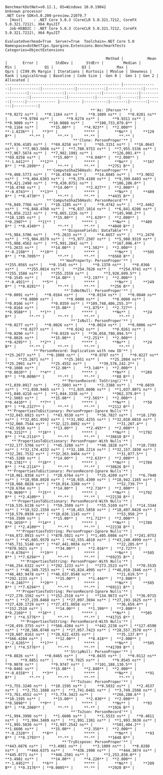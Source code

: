 
    BenchmarkDotNet=v0.12.1, OS=Windows 10.0.19042
    Unknown processor
    .NET Core SDK=5.0.200-preview.21079.7
      [Host]     : .NET Core 5.0.3 (CoreCLR 5.0.321.7212, CoreFX 5.0.321.7212), X64 RyuJIT
      Job-HSBDIC : .NET Core 5.0.3 (CoreCLR 5.0.321.7212, CoreFX 5.0.321.7212), X64 RyuJIT

    EvaluateOverhead=True  Server=True  Toolchain=.NET Core 5.0  
    Namespace=dotNetTips.Spargine.Extensions.BenchmarkTests  Categories=ObjectExtensions  

                                                  Method |           Mean |       Error |        StdDev |      StdErr |         Median |            Min |             Q1 |             Q3 |            Max |              Op/s | CI99.9% Margin | Iterations | Kurtosis | MValue | Skewness | Rank | LogicalGroup | Baseline | Code Size |  Gen 0 |  Gen 1 | Gen 2 | Allocated |
    ---------------------------------------------------- |---------------:|------------:|--------------:|------------:|---------------:|---------------:|---------------:|---------------:|---------------:|------------------:|---------------:|-----------:|---------:|-------:|---------:|-----:|------------- |--------- |----------:|-------:|-------:|------:|----------:|
                                           **'As: IPerson'** |      **9.9272 ns** |   **0.1164 ns** |     **0.1089 ns** |   **0.0281 ns** |      **9.9704 ns** |      **9.6274 ns** |      **9.9311 ns** |      **9.9809 ns** |     **10.0088 ns** |     **100,733,079.8** |      **0.1164 ns** |      **15.00** |    **4.923** |  **2.000** |  **-1.8236** |    **3** |            ***** |       **No** |     **129 B** |      **-** |      **-** |     **-** |         **-** |
                                   **'Clone: PersonProper'** |  **7,936.4185 ns** |  **69.8258 ns** |    **65.3151 ns** |  **16.8643 ns** |  **7,963.5666 ns** |  **7,780.9753 ns** |  **7,955.5336 ns** |  **7,967.5674 ns** |  **7,982.1991 ns** |         **126,001.4** |     **69.8258 ns** |      **15.00** |    **4.048** |  **2.000** |  **-1.6412** |   **12** |            ***** |       **No** |     **167 B** | **0.2899** |      **-** |     **-** |    **2751 B** |
                       **'ComputeSha256Hash: PersonProper'** |  **9,408.5773 ns** |  **16.4748 ns** |    **14.6045 ns** |   **3.9032 ns** |  **9,404.6303 ns** |  **9,379.4189 ns** |  **9,399.6403 ns** |  **9,421.2498 ns** |  **9,430.0751 ns** |         **106,286.0** |     **16.4748 ns** |      **14.00** |    **2.027** |  **2.000** |  **-0.0743** |   **13** |            ***** |       **No** |     **409 B** | **0.4730** |      **-** |     **-** |    **4435 B** |
                       **'ComputeSha256Hash: PersonRecord'** |  **6,849.7766 ns** |  **10.1285 ns** |     **9.4742 ns** |   **2.4462 ns** |  **6,848.4760 ns** |  **6,837.1014 ns** |  **6,841.6206 ns** |  **6,856.2122 ns** |  **6,865.1226 ns** |         **145,990.2** |     **10.1285 ns** |      **15.00** |    **1.629** |  **2.000** |   **0.2907** |   **11** |            ***** |       **No** |     **409 B** | **0.4349** |      **-** |     **-** |    **4040 B** |
                              **'DisposeFields: DataTable'** |  **5,984.5706 ns** |   **5.2633 ns** |     **4.6657 ns** |   **1.2470 ns** |  **5,984.8579 ns** |  **5,977.2507 ns** |  **5,980.9319 ns** |  **5,988.4562 ns** |  **5,991.2842 ns** |         **167,096.4** |      **5.2633 ns** |      **14.00** |    **1.502** |  **2.000** |  **-0.2198** |   **10** |            ***** |       **No** |     **505 B** | **0.7095** |      **-** |     **-** |    **6560 B** |
                             **'HasProperty: PersonProper'** |    **255.0565 ns** |   **0.1545 ns** |     **0.1370 ns** |   **0.0366 ns** |    **255.0814 ns** |    **254.7626 ns** |    **254.9741 ns** |    **255.1588 ns** |    **255.2559 ns** |       **3,920,699.5** |      **0.1545 ns** |      **14.00** |    **2.197** |  **2.000** |  **-0.4921** |    **5** |            ***** |       **No** |     **249 B** | **0.0281** |      **-** |     **-** |     **256 B** |
                               **'IsNotNull: PersonProper'** |      **0.0091 ns** |   **0.0164 ns** |     **0.0154 ns** |   **0.0040 ns** |      **0.0000 ns** |      **0.0000 ns** |      **0.0000 ns** |      **0.0166 ns** |      **0.0359 ns** | **109,748,406,255.3** |      **0.0164 ns** |      **15.00** |    **1.875** |  **2.727** |   **0.9588** |    **1** |            ***** |       **No** |      **24 B** |      **-** |      **-** |     **-** |         **-** |
                                  **'IsNull: PersonProper'** |      **0.0277 ns** |   **0.0026 ns** |     **0.0024 ns** |   **0.0006 ns** |      **0.0277 ns** |      **0.0242 ns** |      **0.0261 ns** |      **0.0290 ns** |      **0.0329 ns** |  **36,058,790,094.5** |      **0.0026 ns** |      **15.00** |    **2.251** |  **2.000** |   **0.4295** |    **2** |            ***** |       **No** |      **24 B** |      **-** |      **-** |     **-** |         **-** |
                 **'PersonRecord: Duplication with new ID'** |     **25.2677 ns** |   **0.1008 ns** |     **0.0787 ns** |   **0.0227 ns** |     **25.2671 ns** |     **25.1651 ns** |     **25.2084 ns** |     **25.2991 ns** |     **25.4552 ns** |      **39,576,242.2** |      **0.1008 ns** |      **12.00** |    **3.146** |  **2.000** |   **0.8020** |    **4** |            ***** |       **No** |     **289 B** | **0.0096** |      **-** |     **-** |      **88 B** |
                              **'PersonRecord: ToString()'** |  **1,039.0917 ns** |   **2.5003 ns** |     **2.3388 ns** |   **0.6039 ns** |  **1,038.9465 ns** |  **1,035.8606 ns** |  **1,037.8071 ns** |  **1,040.4210 ns** |  **1,044.3338 ns** |         **962,379.0** |      **2.5003 ns** |      **15.00** |    **2.565** |  **2.000** |   **0.4410** |    **7** |            ***** |       **No** |      **50 B** | **0.2327** |      **-** |     **-** |    **2112 B** |
     **'PropertiesToDictionary: PersonProper-Ignore Nulls'** | **32,043.6923 ns** |  **43.9530 ns** |    **36.7027 ns** |  **10.1795 ns** | **32,051.9592 ns** | **31,992.4255 ns** | **32,010.6018 ns** | **32,060.7544 ns** | **32,123.8892 ns** |          **31,207.4** |     **43.9530 ns** |      **13.00** |    **2.493** |  **2.000** |   **0.3152** |   **18** |            ***** |       **No** |    **1792 B** | **4.2114** |      **-** |     **-** |   **38610 B** |
       **'PropertiesToDictionary: PersonProper-With Nulls'** | **32,177.5766 ns** |  **45.3288 ns** |    **40.1828 ns** |  **10.7393 ns** | **32,174.4232 ns** | **32,108.2214 ns** | **32,157.1030 ns** | **32,201.7532 ns** | **32,263.9404 ns** |          **31,077.5** |     **45.3288 ns** |      **14.00** |    **2.633** |  **2.000** |   **0.1781** |   **18** |            ***** |       **No** |    **1789 B** | **4.2114** |      **-** |     **-** |   **38626 B** |
     **'PropertiesToDictionary: PersonRecord-Ignore Nulls'** | **18,961.0358 ns** |  **28.6764 ns** |    **25.4209 ns** |   **6.7940 ns** | **18,958.8928 ns** | **18,935.4309 ns** | **18,942.1165 ns** | **18,968.8828 ns** | **19,014.3280 ns** |          **52,739.7** |     **28.6764 ns** |      **14.00** |    **2.716** |  **2.000** |   **0.9699** |   **15** |            ***** |       **No** |    **1792 B** | **2.4109** |      **-** |     **-** |   **22138 B** |
       **'PropertiesToDictionary: PersonRecord-With Nulls'** | **18,535.6138 ns** |  **59.3509 ns** |    **55.5169 ns** |  **14.3344 ns** | **18,522.1558 ns** | **18,453.5858 ns** | **18,497.0428 ns** | **18,579.0939 ns** | **18,636.1145 ns** |          **53,950.2** |     **59.3509 ns** |      **15.00** |    **1.712** |  **2.000** |   **0.1659** |   **14** |            ***** |       **No** |    **1789 B** | **2.4109** |      **-** |     **-** |   **22138 B** |
         **'PropertiesToString: PersonProper-Ignore Nulls'** | **44,872.0915 ns** | **870.5021 ns** | **1,405.6986 ns** | **241.0753 ns** | **45,605.9570 ns** | **42,555.4810 ns** | **43,240.4999 ns** | **45,731.5140 ns** | **47,441.0034 ns** |          **22,285.6** |    **870.5021 ns** |      **34.00** |    **2.016** |  **2.727** |  **-0.6784** |   **19** |            ***** |       **No** |     **505 B** | **7.6294** |      **-** |     **-** |   **69235 B** |
           **'PropertiesToString: PersonProper-With Nulls'** | **46,254.6322 ns** | **292.1233 ns** |   **273.2523 ns** |  **70.5535 ns** | **46,349.7253 ns** | **45,824.4995 ns** | **46,018.1946 ns** | **46,483.9478 ns** | **46,637.8540 ns** |          **21,619.5** |    **292.1233 ns** |      **15.00** |    **1.444** |  **2.000** |  **-0.2487** |   **20** |            ***** |       **No** |     **505 B** | **7.6294** |      **-** |     **-** |   **69111 B** |
         **'PropertiesToString: PersonRecord-Ignore Nulls'** | **27,278.1562 ns** | **152.2518 ns** |   **134.9673 ns** |  **36.0715 ns** | **27,239.8468 ns** | **27,097.3694 ns** | **27,193.1625 ns** | **27,420.1729 ns** | **27,471.8658 ns** |          **36,659.4** |    **152.2518 ns** |      **14.00** |    **1.399** |  **2.000** |   **0.2169** |   **16** |            ***** |       **No** |     **505 B** | **4.5776** |      **-** |     **-** |   **41715 B** |
           **'PropertiesToString: PersonRecord-With Nulls'** | **28,459.3755 ns** | **566.4204 ns** |   **442.2238 ns** | **127.6590 ns** | **28,586.0748 ns** | **27,057.7423 ns** | **28,557.3578 ns** | **28,607.8163 ns** | **28,622.4335 ns** |          **35,137.8** |    **566.4204 ns** |      **12.00** |    **8.418** |  **2.000** |  **-2.6285** |   **17** |            ***** |       **No** |     **505 B** | **4.5776** |      **-** |     **-** |   **41709 B** |
                               **'StripNull: PersonProper'** |      **9.8826 ns** |   **0.0465 ns** |     **0.0435 ns** |   **0.0112 ns** |      **9.8851 ns** |      **9.7925 ns** |      **9.8545 ns** |      **9.9078 ns** |      **9.9747 ns** |     **101,188,130.5** |      **0.0465 ns** |      **15.00** |    **2.848** |  **2.000** |  **-0.0158** |    **3** |            ***** |       **No** |      **91 B** |      **-** |      **-** |     **-** |         **-** |
                                  **'ToJson: PersonProper'** |  **3,755.3240 ns** |  **10.1595 ns** |     **9.5032 ns** |   **2.4537 ns** |  **3,751.1688 ns** |  **3,741.6481 ns** |  **3,749.2508 ns** |  **3,761.4552 ns** |  **3,774.3423 ns** |         **266,288.6** |     **10.1595 ns** |      **15.00** |    **2.030** |  **2.000** |   **0.5098** |    **9** |            ***** |       **No** |      **93 B** | **0.2060** |      **-** |     **-** |    **1926 B** |
                                  **'ToJson: PersonRecord'** |  **1,994.3990 ns** |   **1.6606 ns** |     **1.5533 ns** |   **0.4011 ns** |  **1,994.3489 ns** |  **1,991.1301 ns** |  **1,993.3630 ns** |  **1,995.5030 ns** |  **1,997.2542 ns** |         **501,404.2** |      **1.6606 ns** |      **15.00** |    **2.356** |  **2.000** |  **-0.2320** |    **8** |            ***** |       **No** |      **93 B** | **0.1793** |      **-** |     **-** |    **1648 B** |
                              **'TryDispose: PersonProper'** |    **443.6876 ns** |   **3.4981 ns** |     **3.1009 ns** |   **0.8288 ns** |    **444.6375 ns** |    **436.1908 ns** |    **444.3874 ns** |    **445.0771 ns** |    **446.2501 ns** |       **2,253,838.0** |      **3.4981 ns** |      **14.00** |    **4.220** |  **2.000** |  **-1.6952** |    **6** |            ***** |       **No** |     **289 B** | **0.3176** | **0.0005** |     **-** |    **2920 B** |
